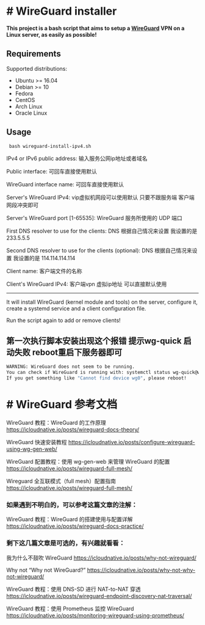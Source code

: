 # # WireGuard installer

**This project is a bash script that aims to setup a [WireGuard](https://www.wireguard.com/) VPN on a Linux server, as easily as possible!**

## Requirements

Supported distributions:

- Ubuntu >= 16.04
- Debian >= 10
- Fedora
- CentOS
- Arch Linux
- Oracle Linux

## Usage

     bash wireguard-install-ipv4.sh
     
    
  IPv4 or IPv6 public address:      输入服务公网ip地址或者域名
  
  Public interface:       可回车直接使用默认
  
  WireGuard interface name:     可回车直接使用默认  
  
  Server's WireGuard IPv4:      vip虚拟机网段可以使用默认 只要不跟服务端 客户端网段冲突即可
  
  Server's WireGuard port [1-65535]:    WireGuard 服务所使用的 UDP 端口
  
  First DNS resolver to use for the clients:    DNS 根据自己情况来设置 我设置的是 233.5.5.5
  
  Second DNS resolver to use for the clients (optional):    DNS 根据自己情况来设置 我设置的是 114.114.114.114  

  Client name:        客户端文件的名称
  
  Client's WireGuard IPv4:     客户端vpn 虚拟ip地址 可以直接默认使用


--------------------


It will install WireGuard (kernel module and tools) on the server, configure it, create a systemd service and a client configuration file.

Run the script again to add or remove clients!


## 第一次执行脚本安装出现这个报错 提示wg-quick 启动失败  reboot重启下服务器即可
```bash
WARNING: WireGuard does not seem to be running.
You can check if WireGuard is running with: systemctl status wg-quick@wg0
If you get something like "Cannot find device wg0", please reboot!
```


# # WireGuard 参考文档 

WireGuard 教程：WireGuard 的工作原理     https://icloudnative.io/posts/wireguard-docs-theory/

WireGuard 快速安装教程   https://icloudnative.io/posts/configure-wireguard-using-wg-gen-web/

WireGuard 配置教程：使用 wg-gen-web 来管理 WireGuard 的配置 https://icloudnative.io/posts/wireguard-full-mesh/ 

Wireguard 全互联模式（full mesh）配置指南 https://icloudnative.io/posts/wireguard-full-mesh/


### 如果遇到不明白的，可以参考这篇文章的注解：

WireGuard 教程：WireGuard 的搭建使用与配置详解  https://icloudnative.io/posts/wireguard-docs-practice/


### 剩下这几篇文章是可选的，有兴趣就看看：

我为什么不鼓吹 WireGuard  https://icloudnative.io/posts/why-not-wireguard/

Why not “Why not WireGuard?”  https://icloudnative.io/posts/why-not-why-not-wireguard/

WireGuard 教程：使用 DNS-SD 进行 NAT-to-NAT 穿透   https://icloudnative.io/posts/wireguard-endpoint-discovery-nat-traversal/  


WireGuard 教程：使用 Prometheus 监控 WireGuard   https://icloudnative.io/posts/monitoring-wireguard-using-prometheus/

